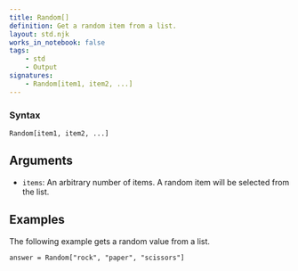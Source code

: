 ```yaml
---
title: Random[]
definition: Get a random item from a list.
layout: std.njk
works_in_notebook: false
tags:
    - std
    - Output
signatures:
    - Random[item1, item2, ...]
---
```


### Syntax

```
Random[item1, item2, ...]
```

## Arguments

- `items`: An arbitrary number of items. A random item will be selected from the list.

## Examples

The following example gets a random value from a list.

```
answer = Random["rock", "paper", "scissors"]
```
